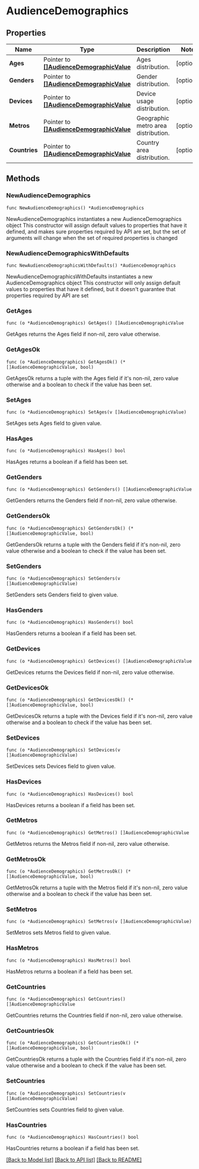 # AudienceDemographics

## Properties

Name | Type | Description | Notes
------------ | ------------- | ------------- | -------------
**Ages** | Pointer to [**[]AudienceDemographicValue**](AudienceDemographicValue.md) | Ages distribution. | [optional] 
**Genders** | Pointer to [**[]AudienceDemographicValue**](AudienceDemographicValue.md) | Gender distribution. | [optional] 
**Devices** | Pointer to [**[]AudienceDemographicValue**](AudienceDemographicValue.md) | Device usage distribution. | [optional] 
**Metros** | Pointer to [**[]AudienceDemographicValue**](AudienceDemographicValue.md) | Geographic metro area distribution. | [optional] 
**Countries** | Pointer to [**[]AudienceDemographicValue**](AudienceDemographicValue.md) | Country area distribution. | [optional] 

## Methods

### NewAudienceDemographics

`func NewAudienceDemographics() *AudienceDemographics`

NewAudienceDemographics instantiates a new AudienceDemographics object
This constructor will assign default values to properties that have it defined,
and makes sure properties required by API are set, but the set of arguments
will change when the set of required properties is changed

### NewAudienceDemographicsWithDefaults

`func NewAudienceDemographicsWithDefaults() *AudienceDemographics`

NewAudienceDemographicsWithDefaults instantiates a new AudienceDemographics object
This constructor will only assign default values to properties that have it defined,
but it doesn't guarantee that properties required by API are set

### GetAges

`func (o *AudienceDemographics) GetAges() []AudienceDemographicValue`

GetAges returns the Ages field if non-nil, zero value otherwise.

### GetAgesOk

`func (o *AudienceDemographics) GetAgesOk() (*[]AudienceDemographicValue, bool)`

GetAgesOk returns a tuple with the Ages field if it's non-nil, zero value otherwise
and a boolean to check if the value has been set.

### SetAges

`func (o *AudienceDemographics) SetAges(v []AudienceDemographicValue)`

SetAges sets Ages field to given value.

### HasAges

`func (o *AudienceDemographics) HasAges() bool`

HasAges returns a boolean if a field has been set.

### GetGenders

`func (o *AudienceDemographics) GetGenders() []AudienceDemographicValue`

GetGenders returns the Genders field if non-nil, zero value otherwise.

### GetGendersOk

`func (o *AudienceDemographics) GetGendersOk() (*[]AudienceDemographicValue, bool)`

GetGendersOk returns a tuple with the Genders field if it's non-nil, zero value otherwise
and a boolean to check if the value has been set.

### SetGenders

`func (o *AudienceDemographics) SetGenders(v []AudienceDemographicValue)`

SetGenders sets Genders field to given value.

### HasGenders

`func (o *AudienceDemographics) HasGenders() bool`

HasGenders returns a boolean if a field has been set.

### GetDevices

`func (o *AudienceDemographics) GetDevices() []AudienceDemographicValue`

GetDevices returns the Devices field if non-nil, zero value otherwise.

### GetDevicesOk

`func (o *AudienceDemographics) GetDevicesOk() (*[]AudienceDemographicValue, bool)`

GetDevicesOk returns a tuple with the Devices field if it's non-nil, zero value otherwise
and a boolean to check if the value has been set.

### SetDevices

`func (o *AudienceDemographics) SetDevices(v []AudienceDemographicValue)`

SetDevices sets Devices field to given value.

### HasDevices

`func (o *AudienceDemographics) HasDevices() bool`

HasDevices returns a boolean if a field has been set.

### GetMetros

`func (o *AudienceDemographics) GetMetros() []AudienceDemographicValue`

GetMetros returns the Metros field if non-nil, zero value otherwise.

### GetMetrosOk

`func (o *AudienceDemographics) GetMetrosOk() (*[]AudienceDemographicValue, bool)`

GetMetrosOk returns a tuple with the Metros field if it's non-nil, zero value otherwise
and a boolean to check if the value has been set.

### SetMetros

`func (o *AudienceDemographics) SetMetros(v []AudienceDemographicValue)`

SetMetros sets Metros field to given value.

### HasMetros

`func (o *AudienceDemographics) HasMetros() bool`

HasMetros returns a boolean if a field has been set.

### GetCountries

`func (o *AudienceDemographics) GetCountries() []AudienceDemographicValue`

GetCountries returns the Countries field if non-nil, zero value otherwise.

### GetCountriesOk

`func (o *AudienceDemographics) GetCountriesOk() (*[]AudienceDemographicValue, bool)`

GetCountriesOk returns a tuple with the Countries field if it's non-nil, zero value otherwise
and a boolean to check if the value has been set.

### SetCountries

`func (o *AudienceDemographics) SetCountries(v []AudienceDemographicValue)`

SetCountries sets Countries field to given value.

### HasCountries

`func (o *AudienceDemographics) HasCountries() bool`

HasCountries returns a boolean if a field has been set.


[[Back to Model list]](../README.md#documentation-for-models) [[Back to API list]](../README.md#documentation-for-api-endpoints) [[Back to README]](../README.md)


